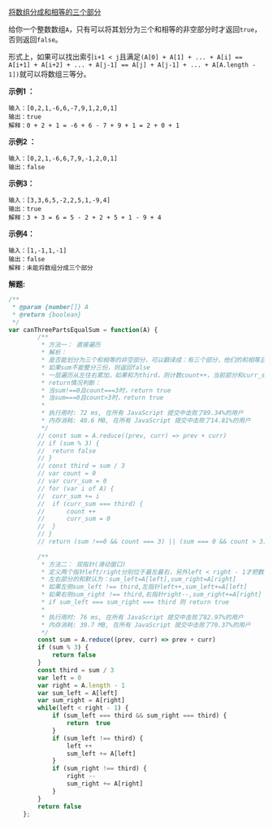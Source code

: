[将数组分成和相等的三个部分](https://leetcode-cn.com/problems/partition-array-into-three-parts-with-equal-sum/)

给你一个整数数组`A`，只有可以将其划分为三个和相等的非空部分时才返回`true`，否则返回`false`。

形式上，如果可以找出索引`i+1 < j`且满足`(A[0] + A[1] + ... + A[i] == A[i+1] + A[i+2] + ... + A[j-1] == A[j] + A[j-1] + ... + A[A.length - 1])`就可以将数组三等分。

**示例1 ：**

```
输入：[0,2,1,-6,6,-7,9,1,2,0,1]
输出：true
解释：0 + 2 + 1 = -6 + 6 - 7 + 9 + 1 = 2 + 0 + 1
```
**示例2 ：**

```
输入：[0,2,1,-6,6,7,9,-1,2,0,1]
输出：false
```
**示例3：**

```
输入：[3,3,6,5,-2,2,5,1,-9,4]
输出：true
解释：3 + 3 = 6 = 5 - 2 + 2 + 5 + 1 - 9 + 4
```
**示例4：**

```
输入：[1,-1,1,-1]
输出：false
解释：未能将数组分成三个部分
```
**解题:**

```js
/**
 * @param {number[]} A
 * @return {boolean}
 */
var canThreePartsEqualSum = function(A) {
		/**
		 * 方法一： 直接遍历
		 * 解析：
		 * 是否能划分为三个和相等的非空部分，可以翻译成：有三个部分，他们的和相等且为整个数组和的1/3(third = sum / 3)
		 * 如果sum不能整分三份，则返回false
		 * 一层遍历从左往右累加，如果和为third，则计数count++，当前部分和curr_sum = 0
		 * return情况判断：
		 * 当sum!==0且count===3时，return true
		 * 当sum===0且count>3时，return true
		 *
		 * 执行用时: 72 ms, 在所有 JavaScript 提交中击败了89.34%的用户
		 * 内存消耗: 40.6 MB, 在所有 JavaScript 提交中击败了14.81%的用户
		 */
		// const sum = A.reduce((prev, curr) => prev + curr)
		// if (sum % 3) {
		// 	return false
		// }
		// const third = sum / 3
		// var count = 0
		// var curr_sum = 0
		// for (var i of A) {
		// 	curr_sum += i
		// 	if (curr_sum === third) {
		// 		count ++
		// 		curr_sum = 0
		// 	}
		// }
		// return (sum !==0 && count === 3) || (sum === 0 && count > 3)
  
		/**
		 * 方法二： 双指针(滑动窗口)
		 * 定义两个指针left/right分别位于最左最右，另外left < right - 1才把数组分成三个部分
		 * 左右部分的和默认为：sum_left=A[left],sum_right=A[right]
		 * 如果左侧sum_left !== third,左指针left++,sum_left+=A[left]
		 * 如果右侧sum_right !== third,右指针right--,sum_right+=A[right]
		 * if sum_left === sum_right === third 则 return true
		 *
		 * 执行用时: 76 ms, 在所有 JavaScript 提交中击败了82.97%的用户
		 * 内存消耗: 39.7 MB, 在所有 JavaScript 提交中击败了70.37%的用户
		 */
		const sum = A.reduce((prev, curr) => prev + curr)
		if (sum % 3) {
			return false
		}
		const third = sum / 3
		var left = 0
		var right = A.length - 1
		var sum_left = A[left]
		var sum_right = A[right]
		while(left < right - 1) {
			if (sum_left === third && sum_right === third) {
				return  true
			}
			if (sum_left !== third) {
				left ++
				sum_left += A[left]
			}
			if (sum_right !== third) {
				right --
				sum_right += A[right]
			}
		}
		return false
	};
```